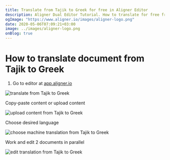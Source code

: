 ```yaml
---
title: Translate from Tajik to Greek for free in Aligner Editor
description: Aligner Dual Editor Tutorial. How to translate for free from Tajik to Greek. Aligner is multilingual document management platform. 
ogImage: "https://www.aligner.io/images/aligner-logo.png"
date: 2020-05-06T07:09:21+03:00
image: ../images/aligner-logo.png
onBlog: true
---
```


# How to translate document from Tajik to Greek

1. Go to editor at [app.aligner.io](https://app.aligner.io "Aligner App web page")

![translate from Tajik to Greek](../aligner-blank-editor.png "translate from Tajik to Greek")

Copy-paste content or upload content

![upload content from Tajik to Greek](../aligner-uploaded-document.png "upload content from Tajik to Greek")

Choose desired language

![choose machine translation from Tajik to Greek](../aligner-language-dropdown.png "choose machine translation from Tajik to Greek")

Work and edit 2 documents in parallel

![edit translation from Tajik to Greek](../aligner-double-sitded-editor.png "edit translation from Tajik to Greek")

